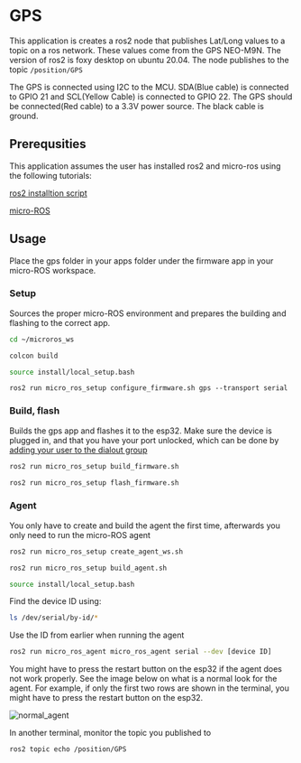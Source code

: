 # GPS
This application is creates a ros2 node that publishes Lat/Long values to a topic on a ros network. These values come from the GPS NEO-M9N. The version of ros2 is foxy desktop on ubuntu 20.04. The node publishes to the topic `/position/GPS`

The GPS is connected using I2C to the MCU. SDA(Blue cable) is connected to GPIO 21 and SCL(Yellow Cable) is connected to GPIO 22. The GPS should be connected(Red cable) to a 3.3V power source. The black cable is ground.

## Prerequsities
This application assumes the user has installed ros2 and micro-ros using the following tutorials:

[ros2 installtion script](https://github.com/Tiryoh/ros2_setup_scripts_ubuntu)

[micro-ROS](https://micro.ros.org/docs/tutorials/core/first_application_rtos/freertos/)

## Usage

Place the gps folder in your apps folder under the firmware app in your micro-ROS workspace. 

### Setup
Sources the proper micro-ROS environment and prepares the building and flashing to the correct app.
```bash
cd ~/microros_ws

colcon build

source install/local_setup.bash
```
```
ros2 run micro_ros_setup configure_firmware.sh gps --transport serial
```

### Build, flash
Builds the gps app and flashes it to the esp32. Make sure the device is plugged in, and that you have your port unlocked, which can be done by [adding your user to the dialout group](https://docs.espressif.com/projects/esp-idf/en/latest/esp32/get-started/establish-serial-connection.html#linux-dialout-group)
```bash
ros2 run micro_ros_setup build_firmware.sh

ros2 run micro_ros_setup flash_firmware.sh
```
### Agent

You only have to create and build the agent the first time, afterwards you only need to run the micro-ROS agent

```bash
ros2 run micro_ros_setup create_agent_ws.sh

ros2 run micro_ros_setup build_agent.sh

source install/local_setup.bash
```
Find the device ID using:
```bash
ls /dev/serial/by-id/*
```
Use the ID from earlier when running the agent
```bash
ros2 run micro_ros_agent micro_ros_agent serial --dev [device ID]
```
You might have to press the restart button on the esp32 if the agent does not work properly. See the image below on what is a normal look for the agent. For example, if only the first two rows are shown in the terminal, you might have to press the restart button on the esp32.

![normal_agent](https://user-images.githubusercontent.com/31732187/141467001-6a39c2ac-4bb9-48d2-903c-675f5fb736d9.png)

In another terminal, monitor the topic you published to
```bash
ros2 topic echo /position/GPS
```

